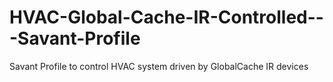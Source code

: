 # HVAC-Global-Cache-IR-Controlled---Savant-Profile
Savant Profile to control HVAC system driven by GlobalCache IR devices
